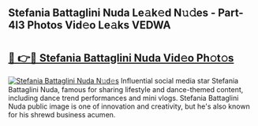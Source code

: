 ## Stefania Battaglini Nuda Le𝚊k𝚎d N𝚞𝚍es - Part-4l3 Photos Vid𝚎o Le𝚊ks VEDWA

# <h2><a href="http://fbbmm1m.evod.top/?m=Stefania+Battaglini+Nuda">🔗 👉🔴 Stefania Battaglini Nuda Vid𝚎o Ph𝚘t𝚘s</a></h2>

[![Stefania Battaglini Nuda N𝚞d𝚎s](https://i.imgur.com/8V9OHl7.gif)](http://fbbmm1m.evod.top/?m=Stefania+Battaglini+Nuda)
Influential social media star Stefania Battaglini Nuda, famous for sharing lifestyle and dance-themed content, including dance trend performances and mini vlogs. Stefania Battaglini Nuda public image is one of innovation and creativity, but he's also known for his shrewd business acumen. 
